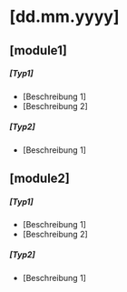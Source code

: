 # [dd.mm.yyyy]
## [module1]
##### [Typ1]
- [Beschreibung 1]
- [Beschreibung 2]

##### [Typ2]
- [Beschreibung 1]

## [module2]
##### [Typ1]
- [Beschreibung 1]
- [Beschreibung 2]

##### [Typ2]
- [Beschreibung 1]
